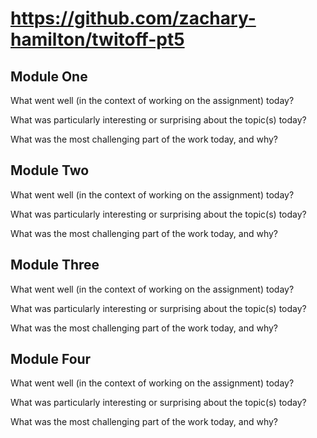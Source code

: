 # https://github.com/zachary-hamilton/twitoff-pt5

## Module One
What went well (in the context of working on the assignment) today?

What was particularly interesting or surprising about the topic(s) today?

What was the most challenging part of the work today, and why?

## Module Two
What went well (in the context of working on the assignment) today?

What was particularly interesting or surprising about the topic(s) today?

What was the most challenging part of the work today, and why?

## Module Three
What went well (in the context of working on the assignment) today?

What was particularly interesting or surprising about the topic(s) today?

What was the most challenging part of the work today, and why?

## Module Four
What went well (in the context of working on the assignment) today?

What was particularly interesting or surprising about the topic(s) today?

What was the most challenging part of the work today, and why?


